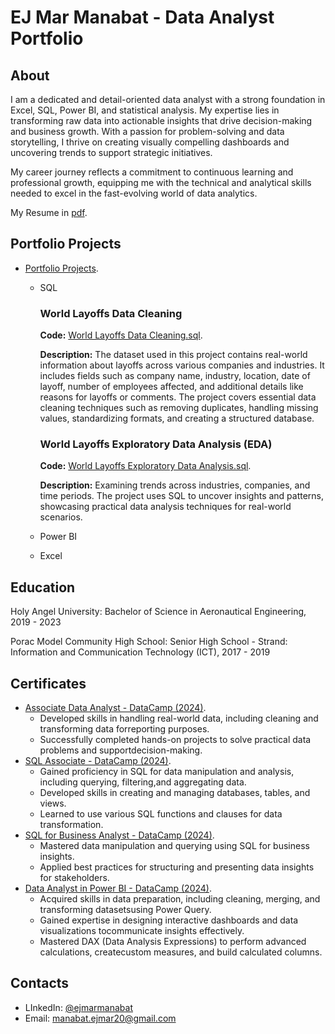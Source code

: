 # EJ Mar Manabat - Data Analyst Portfolio

## About 

I am a dedicated and detail-oriented data analyst with a strong foundation in Excel, SQL, Power BI, and statistical analysis. My expertise lies in transforming raw data into actionable insights that drive decision-making and business growth. With a passion for problem-solving and data storytelling, I thrive on creating visually compelling dashboards and uncovering trends to support strategic initiatives.

My career journey reflects a commitment to continuous learning and professional growth, equipping me with the technical and analytical skills needed to excel in the fast-evolving world of data analytics.

My Resume in [pdf](https://github.com/ejymnbt/EJ-Mar-Manabat---Data-Analyst-Portfolio/blob/main/Manabat%2C%20EJ%20Mar%20-%20Resume.pdf).

## Portfolio Projects
- [Portfolio Projects](https://github.com/ejymnbt/Portfolio-Projects?tab=readme-ov-file#portfolio-projects).
  - SQL
    ### World Layoffs Data Cleaning
    **Code:** [World Layoffs Data Cleaning.sql](https://github.com/ejymnbt/Portfolio-Projects/blob/main/World%20Layoffs%20Data%20Cleaning.sql).
    
    **Description:** The dataset used in this project contains real-world information about layoffs across various companies and industries. It includes fields such as company name, industry, location, date of layoff, number of employees affected, and additional details like reasons for layoffs or comments. The project covers essential data cleaning techniques such as removing duplicates, handling missing values, standardizing formats, and creating a structured database.

    ### World Layoffs Exploratory Data Analysis (EDA)
    **Code:** [World Layoffs Exploratory Data Analysis.sql](https://github.com/ejymnbt/Portfolio-Projects/blob/main/World%20Layoffs%20Exploratory%20Data%20Analysis.sql).

    **Description:** Examining trends across industries, companies, and time periods. The project uses SQL to uncover insights and patterns, showcasing practical data analysis techniques for real-world scenarios.

  - Power BI
  - Excel

## Education
Holy Angel University:
Bachelor of Science in Aeronautical Engineering,
2019 - 2023

Porac Model Community High School:
Senior High School - Strand: Information and Communication Technology (ICT),
2017 - 2019

## Certificates
- [Associate Data Analyst - DataCamp (2024)](https://github.com/ejymnbt/Portfolio-Projects/blob/main/DAA0014953364438.pdf).
  - Developed skills in handling real-world data, including cleaning and transforming data forreporting purposes.
  - Successfully completed hands-on projects to solve practical data problems and supportdecision-making.
- [SQL Associate - DataCamp (2024)](https://github.com/ejymnbt/Portfolio-Projects/blob/main/SQA0017793629298.pdf).
  - Gained proficiency in SQL for data manipulation and analysis, including querying, filtering,and aggregating data.
  - Developed skills in creating and managing databases, tables, and views.
  - Learned to use various SQL functions and clauses for data transformation.
- [SQL for Business Analyst - DataCamp (2024)](https://github.com/ejymnbt/Portfolio-Projects/blob/main/SQL%20for%20Business%20Analysts.pdf).
  - Mastered data manipulation and querying using SQL for business insights.
  - Applied best practices for structuring and presenting data insights for stakeholders.
- [Data Analyst in Power BI - DataCamp (2024)](https://github.com/ejymnbt/Portfolio-Projects/blob/main/Data%20Analyst%20in%20Power%20BI.pdf).
  - Acquired skills in data preparation, including cleaning, merging, and transforming datasetsusing Power Query.
  - Gained expertise in designing interactive dashboards and data visualizations tocommunicate insights effectively.
  - Mastered DAX (Data Analysis Expressions) to perform advanced calculations, createcustom measures, and build calculated columns.

## Contacts
- LInkedIn: [@ejmarmanabat](www.linkedin.com/in/ej-mar-manabat)
- Email: manabat.ejmar20@gmail.com

